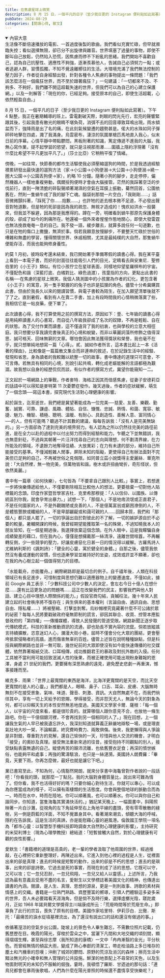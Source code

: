 ```yaml
---
title: 在焦慮星球上微笑
description: 8 月 15 日，一個平凡的日子（至少我日更的 Instagram 便利貼如此寫著）。下午 4 點整，我正在暑期輔導的班上。雷電劃破天際，刺眼的閃光先行，宏亮的聲響緊跟其後，引起我患有散光的眼睛不堪負……
pubDate: 2024-08-29
categories: [閱讀心得, 散文]
---
```


<!--author: 麥特．海格（Matt Haig）-->

<details open>
    <summary>內容大意</summary>
    生活像不斷倍速播放的電影、一首過度後製的歌曲。我們看似充實忙碌，但早就瀕臨失控；看似選擇無限，卻已分不出旋律與雜音。世界填塞了過量的事物，即使不斷叫自己放鬆，仍然陷入恐慌，因焦慮而停不下紛亂的思緒。我們開始不喜歡自己，認為自己抗壓性、適應性不夠強，逐漸羨慕他人，告誡自己必須努力一點；或者逃避人群，習慣孤獨，不知不覺遠離嚮往的生活。大環境充滿了我們無法控制的壓力因子，作者從自身經驗出發，針對各種令人焦慮的事物提出一條問題：「我們該怎麼活在一個瘋狂世界，而不至於跟著瘋狂？」一句建議：「一切都來不及、不夠多、不夠好，我們離不開這超載失速的世界，但我們可以為自己的心建立保護網。」以及一則解答：「現在的你，已經足夠。接受原本的自己，即使生活超載，心依然輕盈自由。」
</details>

8 月 15 日，一個平凡的日子（至少我日更的 Instagram 便利貼如此寫著）。下午 4 點整，我正在暑期輔導的班上。雷電劃破天際，刺眼的閃光先行，宏亮的聲響緊跟其後，引起我患有散光的眼睛不堪負荷，消弭不去的回音導致耳鳴出現。雨水傾盆而下，強降雨是出了名的痛，在此刻氣候變遷的趨勢甚是。偌大的水珠如同子彈砰砰地擊在四處，濺了我滿身。烏雲密布，淒涼的氛圍單槍匹馬地直入我心，似末日前的序幕。心情平靜中帶點鬱悶，黑板附著的知識，篤定傳遞不進我的大腦，我無心寫作業，提不起學習的慾望，就只是注視那雨瀑……圍牆上隱約浮現著「沒有什麼比希望不平凡更加平凡了。」（莎士比亞）它稍稍平復了情緒。

傍晚，一如往常，快節奏的都市生活驅使我必須壓縮遛狗的時間，於是我透過經驗積累研發出最快速的遛狗方法（家→小公園→小狗便溺→大公園→小狗便溺→繞一圈大公園→小公園丟狗便→家），約略 10 分鐘。隨著小狗的腳步，走走停停，儼然機器人一樣地重複勞動，偶爾撿狗便時才會由大腦接管。茫然的我踩著空泛的步伐前行，直到一陣清脆的碎裂聲順著潮濕的空氣在耳膜上振動，驀然回首，公園依舊在，然則一隻蝸牛成了我的腳下亡魂。腦袋剎那間一片空白，「我剛剛……」話音微微顫抖著，「踩死了你……抱歉……」也許牠的逝去根本微不足道，不必發出聲音對牠道歉，但是牠的死卻是因為我的疏忽、無視才造成的！愧疚如洪水一般襲來，但我並不躲避，因為那是我應得的。蹲在一旁，明確看到蝸牛那原先保護身體的殼，卻成了如今的刺痛所在。牠還被一個外來者惺惺作態地關心，即使大發雷霆也無法挽救奄奄一息的自己。我不發一語，緩步離去，就算多說任何一句道歉，也只是在牠的傷口上撒鹽，無濟於事。倘若我願意放慢腳步，不要整天忙碌於世俗的嘈雜和無盡的學習，懂得關懷世界、休戚相關，尤其是最純樸的大自然，那隻蝸牛便能存活，而我也能夠修身養性。

約莫 1 月初，彼時段考還未結束，我已開始著手準備寒假的讀書心得。我在某平臺上看到一本電子書，而好的封面往往能吸引人們的目光，定睛看去與安東尼．聖修伯里的《小王子》類似。有位小孩佇立在星球表面，同樣地仰望星羅棋布的宇宙。不僅配色和諧（深藍打底、白橘對比、綠色過渡），孩童指的方向，更點出此書的名稱──在焦慮的星球上微笑。我個人猜測圖中的小孩實為作者的幻化，更包含著《小王子》的寓意，另一隻手緊握的的兔子也許是狐狸的角色。儘管十分希冀購買此書，但由於我長久以來的閱讀習慣，與電子書較為陌生，在加入願望清單後就不了了之。直到暑假，看到有人在賣二手書，加上有段時間我的心情稍微落寞了些，我相信它是一帖良藥，便下單了。

此次讀書心得，我不打算使用之前的撰寫方法，原因如下：壹、七年級的讀書心得是用純粹讀書人的心書寫，而自從八年級我卻成了名次的奴隸，不再是輕鬆、自在的狀態。為了交付作業而讀書，這不僅違背了我的初衷，也與學校的立意大相徑庭。我只想要分享我讀完書後真正的心境和蛻變，而非以華麗詞藻所修飾之值得深思、誠可格天、回味無窮的文章。哪怕會因此無法獲得獎狀和榮譽，我也毫不在乎，就只想單純地想寫一篇「心得」。貳、誠如作者所言，這本書比起上一本《活著的理由》，比較像是一篇篇散文集合而非連串的敘述，在於記錄生活中的經驗、發現和省思，身為讀者的我較難以統整一切的故事，書中傳達的道理只可意會，不可言傳。若無具有相同的心境，別說引起共鳴，轉化成老嫗能解的言語都極為艱澀。故我想以自身的經歷侃侃而談，有似作者的撰寫方式，冀望你能窺知一二。

正文起於一場網路上的筆戰，作者麥特．海格正因其而倍感焦慮，從妻子安德莉亞的話語中可以得知是麥特第 11 次憂鬱症發作。幾天過後，作者的症狀緩解，萌生了一個念頭──寫這本書，探究現代生活對心理健康的影響。

起於誕生，迄至逝世，我們總是冀望著能成為一位完美──慈愛、友善、樂觀、勤奮、誠實、可靠、謙虛、風趣、體貼、自信、慷慨、忠誠、熱情、和藹、寬容、敏捷、魅力、機智、積極、聰明、溫暖、有耐心、具創造性、善解人意、富同情心──的人，但有可能嗎？聽過不計其數的建議，每每告訴我：「沒有人是完美無缺的。」另一方面卻為了達到完美的境界努力。有人認為之所以仍然往完美的路徑前進，是在全力以赴的過程中以付出努力而得到經驗和能力。乍聽之下並無錯誤，我也無意針砭，不過與其朝著一片汪洋找尋自己的志向與理想，何不劃清界線，在力所能及的領域，不遺餘力地奪得佳績、大放異彩；在力有未逮的部分，維持自己所能接受的基準。不僅減輕雜人閒事，屏除未知的阻礙，更使得自己有辦法面對不完美但已足夠的自己，不再被世俗之見侷限。如同普立茲小說獎得主愛麗絲．華克所說：「大自然裡，無一物完美，但萬物皆和諧。樹木或許扭曲彎折，奇形怪狀，但依然美麗。」

書中有一篇章〈如何快樂〉，七句皆為「不要拿自己跟別人比較。」事實上，若想進一步將快樂傳遞給他人，不僅要剔除相互比較他人的想法，更要捨棄一切對他人貼標籤的念頭。印度作家暨哲學家吉杜．克里希那穆提：「人以信仰、以國族、以傳統區別你我，就會孕育出暴力。」試想一下，「那個人」不是地痞流氓或正直君子，不是任何國家的人，不是外觀醜陋或良善的人，不是億萬富翁或窮困潦倒的人，不是體態豐腴或纖細的人，不是卑鄙齷齪或和藹可親的人……回歸本質，我們和「那個人」都只是人罷了。一切的爭論出自於對彼此的不了解，一切的嫉妒源自於不必要的較量。暑輔開課的時候，我曾經期望能獲取第一名的殊榮，不過知曉我本人的朋友皆知，在一個星期過後，我選擇放棄這個念頭。在外人眼中，這是我矇騙自身成績變差的藉口，但在我內心，僅僅是想擁戴那一絲清淨，遠離世間喧囂，不再輾轉反側，少一些競爭的壓力，好讓皮膚惡化日甚一日的情況得以緩解。古羅馬詩人尤維納利斯的《諷刺詩》：「健全的心靈，寓於健全的身體。」自那之後，儘管我依然沒有養成運動的習慣，但也逐漸學習並維持好的坐姿，成效或許並不顯著，卻也在我的內心樹立起一個值得努力的目標。

「水能載舟，亦能覆舟。」網際網路即是最切合的例子。自千禧年後，人類在科技領域已有長足進步，可惜制度與思想仍難以適應器物上的變遷速度。不僅如此，據前 Google 員工表示：「少數科技公司中少數人的決定，會左右今日十億人在想什麼……還有比這更急迫的問題嗎……這正在改變我們的民主，影響我們與他人對話、建立心目中理想人際關係的能力。」假設官商勾結，貪贓枉法，幾十年來人民建立起的社會秩序將不復存在；與生俱來的基本權利（言論自由、通訊自由、思想自由、隱私權……）將被壓縮、打擊並剝奪。烏紗帽裡究竟藏著什麼不可公諸於眾的祕密？每每人民將要戳破政府毫無節制的謊言，卻因其聯合、收買、控管本應監督政府的「第四權」──傳播媒體，導致人民發聲的管道受限。網路新聞正逐步取代傳統模式，科技的革新推動資訊的流通，卻也助長不實內容的流竄。倘若放縱謠言持續擴散，恣意迷幻人心，瀰漫大街小巷，屆時不僅會分化大眾的團結，更會壓垮抵禦侵略者的高牆，進而傷害無辜的百姓。儘管上述皆在說明種種缺點，但是科技與網際網路也並非一無可取，幾世紀前的大眾即使沒有如今能快速傳播的社交媒體，依然靠著報紙交流、口耳相傳，成功推翻君王的暴政及對抗外敵的入侵。任何工具被不當利用可能招致泯滅人性的後果，而被正確使用可能出現粉身難報的恩澤，身處 21 世紀的我們，更要擁有深思熟慮的遠見，避免歷史悲劇一再重演，憾事接踵而至。

維克多．雨果：「世界上最寬闊的東西是海洋，比海洋更寬闊的是天空，而比天空更寬闊的是人的心靈。」我們都是人，眼睛、鼻子、口舌、耳朵、皮膚、大腦無時無刻不在接受景象、氣味、味道、聲音、刺激、資訊。大自然無處不在，而我們徜徉其中，享有一切上天給予的恩賜，學得接受，而非怨天尤人，無論今天的對象為何，都可以仰賴天生的本性安然無恙地度過。美國天文學家卡爾．薩根：「每一個人，以宇宙的尺度來看，都是很珍貴的。就算哪個人跟你意見不合，也放他一條生路吧。你在一千億個銀河裡，不會再找到另一個相同的人了。」現在回想，上一個讓我生氣的人早已被我遺忘許久，我深刻知道就算義正辭嚴地辯駁一場，或是理直氣壯地大吵一架，不論輸贏，終究費時費力、兩敗俱傷。後來，我更懶得與人爭論是非對錯，尊重對方的見解，還自己愉快的一天，珍惜與他人交流的機會，才明白「接受」的奧妙及真理。接受無法重新來過的往昔，接受抱持不同觀點的別人，接受缺點表露無遺的自己。縱使再苦的顛沛流離，也依舊豐衣足食；再深的憤世嫉俗，也能夠平和處事；再強的驚濤駭浪，也只是一絲漣漪。美國詩人朗費羅：「畢竟，天要下雨，你再怎麼做，最好也就是讓它下吧。」

業已書寫至此，不知為何，心情豁然開朗，就來分享書中海龜曾對作者說的一段話吧：「你看我的頭，就那麼一丁點兒。我的大腦對身體質量比，說出來可難為情了。但你看，我不也活得好好的嗎？只要你細心對待生活，你就可以專心，可以成為你應當成為的樣子，可以擁有兩棲類的生活態度。你會與整個地球的脈動合而為一。時而在水中，時而在陸地。你可以順著風，也可以順著水。你可以與你自己和諧同步。你知道，當隻海龜其實滿快活的。」猶記某天晚上，一幅圖畫中，斜陽照映著一片白沙灘，從視角的左下角延伸至右上角地平線的盡頭，旁有零零散散的綠樹，另一側是蔚藍的洋面，不知不覺置身其中。看著潮來潮去，傾聽大海的呼喊，隱約在告訴我，這是生活的真諦，亦是能慰藉心靈的避風港。倫敦國王學院一項名為「都市心靈：以智慧型手機科技即時調查大自然對心理健康的影響」，主持研究的米契利博士（現為心理學教授）總結道：「短暫接觸大自然，對於心理健康有可觀的良性影響。」

愛默生：「書籍裡的道理是高貴的，老一輩的學者汲取了他周圍的世界，經過推敲，在心裡把它重新整理好，再陳述出來。它進入到他心裡的過程是人生，從裡面出來的卻是真理；進去的時候是短暫的動作，出來的卻是不朽的思想；進去的是瑣事，出來的卻是詩歌。它過去是死的事實，而現在則成了活的思想。它既可以守，又可以攻；它一忽兒忍耐，一忽兒飛翔，一忽兒又給人以靈感。」上述所言，乃我認為最有意義且受用不盡的名言，愛默生以文學標誌著美國文化的精神，也傳達出讀書的內涵。閱讀，是人生、真理、思想的源泉，更是一則則故事、詩歌的素材與情感上的交織。書籍是一位熟門熟路、資歷豐富的嚮導，引領人們體驗這多姿多采的世界，吾人未必要踏看天涯海角，但是倘不及時行樂，選擇虛擲光陰，蹉跎歲月，正如 1968 年諾貝爾文學獎得主川端康成所云：「荒廢時間等於荒廢生命。」即辜負了此行的宗旨，喪失了原有的目標。美國作家哈里特．伊莉莎白．比徹．斯托：「最痛苦的淚水從墳墓裡流出，為了還沒有說出口的話和還沒有做過的事。」

依循著溼涼的空氣步出公園，陡坡上的景色令人畢生難忘，不需數位照片記載，仍舊歷歷在目。晚霞的陽光，穿梭於雲朵之中，當灑下凡間和大地交織的頃刻間，顯得熠熠生輝，甚至與徐志摩〈我所知道的康橋〉一文中「冉冉漸翳的金光」平分秋色。而曾經無情的傾盆大雨，變成了熱心奉獻的清潔工，帶走柏油路上多日堆存的塵土和汽機車的怨嘆；沖刷了城郊的鬱悶、原野的荒涼及消沉的森林；擦亮生活中黯淡無光的小確幸和無人管理的公共設施。鮮潔的地景配上不尋常的天色，以及生物面對明天的未知仍不服輸的倔強，霎時，我頓悟了羅斯．甘迺迪的那句話：「連鳥兒都會在暴雨後歌唱，人們為什麼在陽光普照的時候還不盡情享受快樂呢？」

